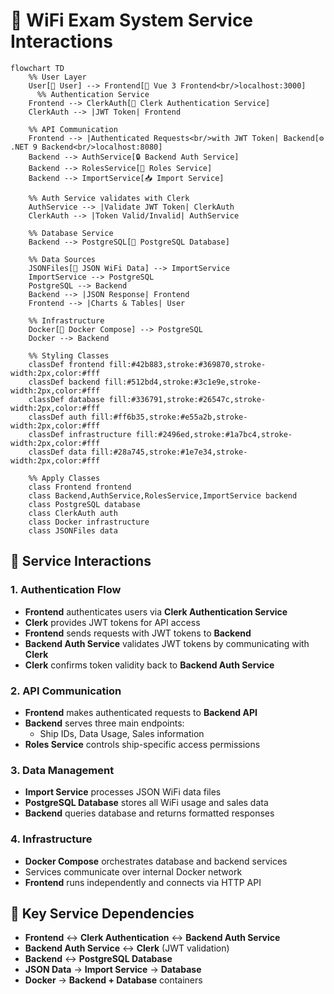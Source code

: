 # 🔄 WiFi Exam System Service Interactions

```mermaid
flowchart TD
    %% User Layer
    User[👤 User] --> Frontend[📱 Vue 3 Frontend<br/>localhost:3000]
      %% Authentication Service
    Frontend --> ClerkAuth[🔐 Clerk Authentication Service]
    ClerkAuth --> |JWT Token| Frontend

    %% API Communication
    Frontend --> |Authenticated Requests<br/>with JWT Token| Backend[⚙️ .NET 9 Backend<br/>localhost:8080]
    Backend --> AuthService[🔒 Backend Auth Service]
    Backend --> RolesService[👥 Roles Service]
    Backend --> ImportService[📥 Import Service]

    %% Auth Service validates with Clerk
    AuthService --> |Validate JWT Token| ClerkAuth
    ClerkAuth --> |Token Valid/Invalid| AuthService

    %% Database Service
    Backend --> PostgreSQL[🐘 PostgreSQL Database]

    %% Data Sources
    JSONFiles[📁 JSON WiFi Data] --> ImportService
    ImportService --> PostgreSQL
    PostgreSQL --> Backend
    Backend --> |JSON Response| Frontend
    Frontend --> |Charts & Tables| User

    %% Infrastructure
    Docker[🐳 Docker Compose] --> PostgreSQL
    Docker --> Backend

    %% Styling Classes
    classDef frontend fill:#42b883,stroke:#369870,stroke-width:2px,color:#fff
    classDef backend fill:#512bd4,stroke:#3c1e9e,stroke-width:2px,color:#fff
    classDef database fill:#336791,stroke:#26547c,stroke-width:2px,color:#fff
    classDef auth fill:#ff6b35,stroke:#e55a2b,stroke-width:2px,color:#fff
    classDef infrastructure fill:#2496ed,stroke:#1a7bc4,stroke-width:2px,color:#fff
    classDef data fill:#28a745,stroke:#1e7e34,stroke-width:2px,color:#fff

    %% Apply Classes
    class Frontend frontend
    class Backend,AuthService,RolesService,ImportService backend
    class PostgreSQL database
    class ClerkAuth auth
    class Docker infrastructure
    class JSONFiles data
```

## 🔄 Service Interactions

### 1. **Authentication Flow**

- **Frontend** authenticates users via **Clerk Authentication Service**
- **Clerk** provides JWT tokens for API access
- **Frontend** sends requests with JWT tokens to **Backend**
- **Backend Auth Service** validates JWT tokens by communicating with **Clerk**
- **Clerk** confirms token validity back to **Backend Auth Service**

### 2. **API Communication**

- **Frontend** makes authenticated requests to **Backend API**
- **Backend** serves three main endpoints:
  - Ship IDs, Data Usage, Sales information
- **Roles Service** controls ship-specific access permissions

### 3. **Data Management**

- **Import Service** processes JSON WiFi data files
- **PostgreSQL Database** stores all WiFi usage and sales data
- **Backend** queries database and returns formatted responses

### 4. **Infrastructure**

- **Docker Compose** orchestrates database and backend services
- Services communicate over internal Docker network
- **Frontend** runs independently and connects via HTTP API

## 🔧 Key Service Dependencies

- **Frontend** ↔ **Clerk Authentication** ↔ **Backend Auth Service**
- **Backend Auth Service** ↔ **Clerk** (JWT validation)
- **Backend** ↔ **PostgreSQL Database**
- **JSON Data** → **Import Service** → **Database**
- **Docker** → **Backend + Database** containers

